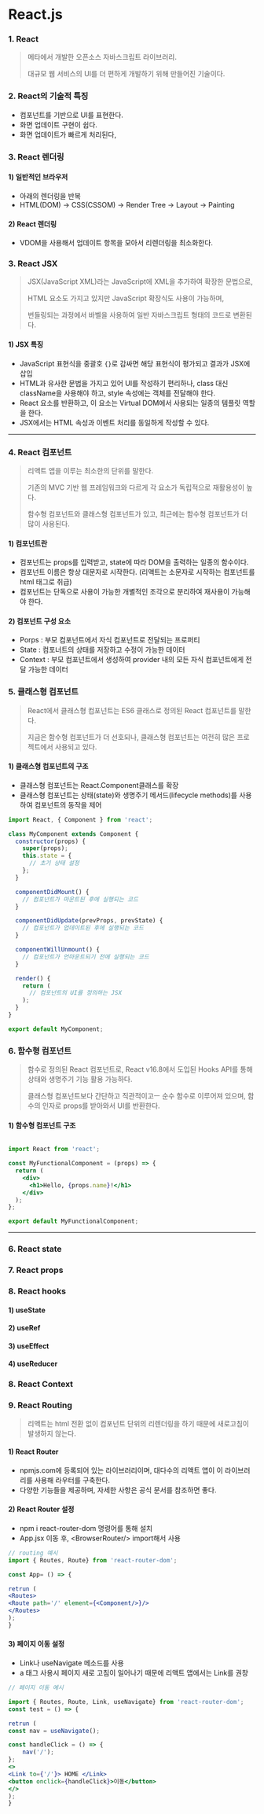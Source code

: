 # React.js

### 1. React

> 메타에서 개발한 오픈소스 자바스크립트 라이브러리.
>
> 대규모 웹 서비스의 UI를 더 편하게 개발하기 위해 만들어진 기술이다.

### 2. React의 기술적 특징

* 컴포넌트를 기반으로 UI를 표현한다.
* 화면 업데이트 구현이 쉽다.
* 화면 업데이트가 빠르게 처리된다,

### 3. React 렌더링

#### 1) 일반적인 브라우저

* 아래의 렌더링을 반복
* HTML(DOM) -> CSS(CSSOM) -> Render Tree -> Layout -> Painting&#x20;

#### 2) React 렌더링

* VDOM을 사용해서 업데이트 항목을 모아서 리렌더링을 최소화한다.

### 3. React JSX

> JSX(JavaScript XML)라는 JavaScript에 XML을 추가하여 확장한 문법으로,
>
> HTML 요소도 가지고 있지만 JavaScript 확장식도 사용이 가능하며,
>
> 번들링되는 과정에서 바벨을 사용하여 일반 자바스크립트 형태의 코드로 변환된다.

#### 1) JSX 특징

* JavaScript 표현식을 중괄호 `{}`로 감싸면 해당 표현식이 평가되고 결과가 JSX에 삽입
* HTML과 유사한 문법을 가지고 있어 UI를 작성하기 편리하나, class 대신 className을 사용해야 하고, style 속성에는 객체를 전달해야 한다.
* React 요소를 반환하고, 이 요소는 Virtual DOM에서 사용되는 일종의 템플릿 역할을 한다.
* JSX에서는 HTML 속성과 이벤트 처리를 동일하게 작성할 수 있다.

***

### 4. React 컴포넌트

> 리액트 앱을 이루는 최소한의 단위를 말한다.
>
> 기존의 MVC 기반 웹 프레임워크와 다르게 각 요소가 독립적으로 재활용성이 높다.
>
> 함수형 컴포넌트와 클래스형 컴포넌트가 있고, 최근에는 함수형 컴포넌트가 더 많이 사용된다.

#### 1) 컴포넌트란

* 컴포넌트는 props를 입력받고, state에 따라 DOM을 출력하는 일종의 함수이다.
* 컴포넌트 이름은 항상 대문자로 시작한다. (리액트는 소문자로 시작하는 컴포넌트를 html 태그로 취급)
* 컴포넌트는 단독으로 사용이 가능한 개별적인 조각으로 분리하여 재사용이 가능해야 한다.

#### 2) 컴포넌트 구성 요소

* Porps : 부모 컴포넌트에서 자식 컴포넌트로 전달되는 프로퍼티
* State : 컴포너트의 상태를 저장하고 수정이 가능한 데이터
* Context : 부모 컴포넌트에서 생성하여 provider 내의 모든 자식 컴포넌트에게 전달 가능한 데이터

### 5. 클래스형 컴포넌트

> React에서 클래스형 컴포넌트는 ES6 클래스로 정의된 React 컴포넌트를 말한다.
>
> 지금은 함수형 컴포넌트가 더 선호되나, 클래스형 컴포넌트는 여전히 많은 프로젝트에서 사용되고 있다.

#### 1) 클래스형 컴포넌트의 구조

* 클래스형 컴포넌트는 React.Component클래스를 확장
* &#x20;클래스형 컴포넌트는 상태(state)와 생명주기 메서드(lifecycle methods)를 사용하여 컴포넌트의 동작을 제어

```jsx
import React, { Component } from 'react';

class MyComponent extends Component {
  constructor(props) {
    super(props);
    this.state = {
      // 초기 상태 설정
    };
  }

  componentDidMount() {
    // 컴포넌트가 마운트된 후에 실행되는 코드
  }

  componentDidUpdate(prevProps, prevState) {
    // 컴포넌트가 업데이트된 후에 실행되는 코드
  }

  componentWillUnmount() {
    // 컴포넌트가 언마운트되기 전에 실행되는 코드
  }

  render() {
    return (
      // 컴포넌트의 UI를 정의하는 JSX
    );
  }
}

export default MyComponent;

```

### 6. 함수형 컴포넌트

> 함수로 정의된 React 컴포넌트로, React v16.8에서 도입된 Hooks API를 통해 상태와 생명주기 기능 활용 가능하다.&#x20;
>
> 클래스형 컴포넌트보다 간단하고 직관적이고ㅡ 순수 함수로 이루어져 있으며, 함수의 인자로 props를 받아와서 UI를 반환한다.

#### 1) 함수형 컴포넌트 구조

```jsx

import React from 'react';

const MyFunctionalComponent = (props) => {
  return (
    <div>
      <h1>Hello, {props.name}!</h1>
    </div>
  );
};

export default MyFunctionalComponent;

```

***

### 6. React state

### 7. React props

### 8. React hooks

#### 1) useState

#### 2) useRef

#### 3) useEffect

#### 4) useReducer

### 8. React Context

### 9. React Routing

> 리액트는 html 전환 없이 컴포넌트 단위의 리렌더링을 하기 때문에 새로고침이 발생하지 않는다.

#### 1) React Router

* npmjs.com에 등록되어 있는 라이브러리이며, 대다수의 리액트 앱이 이 라이브러리를 사용해 라우터를 구축한다.
* 다양한 기능들을 제공하며, 자세한 사항은 공식 문서를 참조하면 좋다.

#### 2) React Router 설정

* npm i react-router-dom 명령어를 통해 설치
* App.jsx 이동 후, \<BrowserRouter/> import해서 사용

```jsx
// routing 예시
import { Routes, Route} from 'react-router-dom';

const App= () => {

retrun (
<Routes>
<Route path='/' element={<Component/>}/>
</Routes>
);
}
```

#### 3) 페이지 이동 설정

* Link나 useNavigate 메소드를 사용
* a 태그 사용시 페이지 새로 고침이 일어나기 때문에 리액트 앱에서는 Link를 권창

```jsx
// 페이지 이동 예시

import { Routes, Route, Link, useNavigate} from 'react-router-dom';
const test = () => {

retrun (
const nav = useNavigate();

const handleClick = () => {
    nav('/');
};
<>
<Link to={'/'}> HOME </Link>
<button onclick={handleClick}>이동</button>
</>
);
}
```



&#x20;
